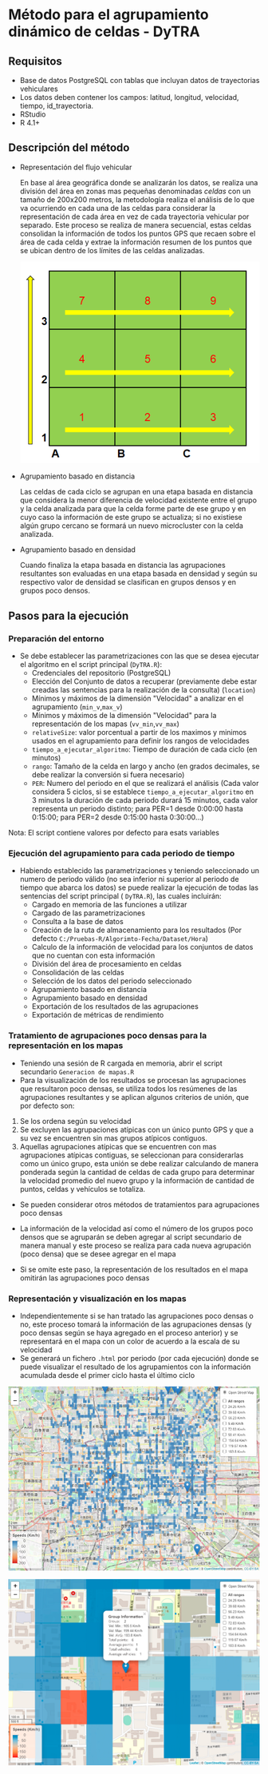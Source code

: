 # Método para el agrupamiento dinámico de celdas - DyTRA 

<!---
Información de celdas resúmenes (contiene información de trayectorias GPS, y los rangos de velocidadd promedio)
-->

## Requisitos
+ Base de datos PostgreSQL con tablas que incluyan datos de trayectorias vehiculares
+ Los datos deben contener los campos: latitud, longitud, velocidad, tiempo, id_trayectoria.
+ RStudio 
+ R 4.1+

## Descripción del método

+ Representación del flujo vehicular

  En base al área geográfica donde se analizarán los datos, se realiza una división del área en zonas mas pequeñas denominadas *celdas* con un tamaño de 200x200 metros, la metodología realiza el análisis de lo que va ocurriendo en cada una de las celdas para considerar la representación de cada área en vez de cada trayectoria vehicular por separado. Este proceso se realiza de manera secuencial, estas celdas consolidan la información de todos los puntos GPS que recaen sobre el área de cada celda y extrae la información resumen de los puntos que se ubican dentro de los límites de las celdas analizadas.

  ![Celdas_Batch](https://github.com/gary-reyes-zambrano/Dynamic-grouping-of-vehicle-trajectories--DyTRA-/blob/master/images/Celdas_Batch.png?raw=true)

+ Agrupamiento basado en distancia

  Las celdas de cada ciclo se agrupan en una etapa basada en distancia que considera la menor diferencia de velocidad existente entre el grupo y la celda analizada para que la celda forme parte de ese grupo y en cuyo caso la información de este grupo se actualiza; si no existiese algún grupo cercano se formará un nuevo microcluster con la celda analizada. 

+ Agrupamiento basado en densidad

  Cuando finaliza la etapa basada en distancia las agrupaciones resultantes son evaluadas en una etapa basada en densidad y según su respectivo valor de densidad se clasifican en grupos densos y en grupos poco densos.

## Pasos para la ejecución
### Preparación del entorno
+ Se debe establecer las parametrizaciones con las que se desea ejecutar el algoritmo en el script principal (`DyTRA.R`):
  + Credenciales del repositorio (PostgreSQL)
  + Elección del Conjunto de datos a recuperar (previamente debe estar creadas las sentencias para la realización de la consulta) (`location`)
  + Mínimos y máximos de la dimensión "Velocidad" a analizar en el agrupamiento (`min_v`,`max_v`)
  + Mínimos y máximos de la dimensión "Velocidad" para la representación de los mapas (`vv_min`,`vv_max`)
  + `relativeSize`: valor porcentual a partir de los maximos y minimos usados en el agrupamiento para definir los rangos de velocidades 
  + `tiempo_a_ejecutar_algoritmo`: Tiempo de duración de cada ciclo (en minutos)
  + `rango`: Tamaño de la celda en largo y ancho (en grados decimales, se debe realizar la conversión si fuera necesario)
  + `PER`: Numero del periodo en el que se realizará el análisis (Cada valor considera 5 ciclos, si se establece `tiempo_a_ejecutar_algoritmo` en 3 minutos la duración de cada periodo durará 15 minutos, cada valor representa un periodo distinto; para PER=1 desde 0:00:00 hasta 0:15:00; para PER=2 desde 0:15:00 hasta 0:30:00...)

Nota: El script contiene valores por defecto para esats variables

### Ejecución del agrupamiento para cada periodo de tiempo
+ Habiendo establecido las parametrizaciones y teniendo seleccionado un numero de periodo válido (no sea inferior ni superior al periodo de tiempo que abarca los datos) se puede realizar la ejecución de todas las sentencias del script principal ( `DyTRA.R`), las cuales incluirán:
  + Cargado en memoria de las funciones a utilizar
  + Cargado de las parametrizaciones
  + Consulta a la base de datos
  + Creación de la ruta de almacenamiento para los resultados (Por defecto `C:/Pruebas-R/Algorimto-Fecha/Dataset/Hora`)
  + Calculo de la información de velocidad para los conjuntos de datos que no cuentan con esta información
  + División del área de procesamiento en celdas
  + Consolidación de las celdas
  + Selección de los datos del periodo seleccionado
  + Agrupamiento basado en distancia
  + Agrupamiento basado en densidad
  + Exportación de los resultados de las agrupaciones
  + Exportación de métricas de rendimiento

### Tratamiento de agrupaciones poco densas para la representación en los mapas

+ Teniendo una sesión de R cargada en memoria, abrir el script secundario `Generacion de mapas.R`
+ Para la visualización de los resultados se procesan las agrupaciones que resultaron poco densas, se utiliza todos los resúmenes de las agrupaciones resultantes y se aplican algunos criterios de unión, que por defecto son:
1. Se los ordena según su velocidad
2. Se excluyen las agrupaciones atípicas con un único punto GPS y que a su vez se encuentren sin mas grupos atípicos contiguos. 
3. Aquellas agrupaciones atípicas que se encuentren con mas agrupaciones atípicas contiguas, se seleccionan para considerarlas como un único grupo, esta unión se debe realizar calculando de manera ponderada según la cantidad de celdas de cada grupo para determinar la velocidad promedio del nuevo grupo y la información de cantidad de puntos, celdas y vehículos se totaliza.  

+ Se pueden considerar otros métodos de tratamientos para agrupaciones poco densas
+ La información de la velocidad así como el número de los grupos poco densos que se agruparán se deben agregar al script secundario de manera manual y este proceso se realiza para cada nueva agrupación (poco densa) que se desee agregar en el mapa

+ Si se omite este paso, la representación de los resultados en el mapa omitirán las agrupaciones poco densas 

### Representación y visualización en los mapas

+ Independientemente si se han tratado las agrupaciones poco densas o no, este proceso tomará la información de las agrupaciones densas (y poco densas según se haya agregado en el proceso anterior) y se representará en el mapa con un color de acuerdo a la escala de su velocidad
+ Se generará un fichero `.html` por periodo (por cada ejecución) donde se puede visualizar el resultado de los agrupamientos con la información acumulada desde el primer ciclo hasta el último ciclo

![img3-info-mapaA](https://github.com/gary-reyes-zambrano/Dynamic-grouping-of-vehicle-trajectories--DyTRA-/blob/master/images/img3-info-mapaA.png?raw=true)

![img3-info-mapaB](https://github.com/gary-reyes-zambrano/Dynamic-grouping-of-vehicle-trajectories--DyTRA-/blob/master/images/img3-info-mapaB.png?raw=true)


